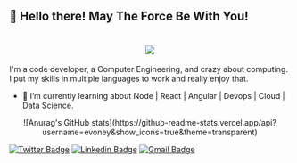 ## 👋 Hello there! May The Force Be With You!

<h1 align="center">
  <img src="https://ik.imagekit.io/dfw3q47dv0/SW_bad_feeling_-Mvspio6t.gif" />
</h1>

I'm a code developer, a Computer Engineering, and crazy about computing. I put my skills in multiple languages to work and really enjoy that.

- 🌱 I’m currently learning about Node | React | Angular | Devops | Cloud | Data Science.

<div align="center">
  ![Anurag's GitHub stats](https://github-readme-stats.vercel.app/api?username=evoney&show_icons=true&theme=transparent)
</div>

[![Twitter Badge](https://img.shields.io/badge/-@tavaressh-004252?style=flat-square&labelColor=004252f&logo=x&logoColor=white&link=https://x.com/tavaressh)](https://x.com/tavaressh) 
[![Linkedin Badge](https://img.shields.io/badge/-Evoney%20Mendonça-004252?style=flat-square&logo=Linkedin&logoColor=white&link=https://www.linkedin.com/in/evoney-mendonca/)](https://www.linkedin.com/in/evoney-mendonca/) 
[![Gmail Badge](https://img.shields.io/badge/-evoney.tavares@gmail.com-004252?style=flat-square&logo=Gmail&logoColor=white&link=mailto:evoney.tavares@gmail.com)](mailto:evoney.tavares@gmail.com)

